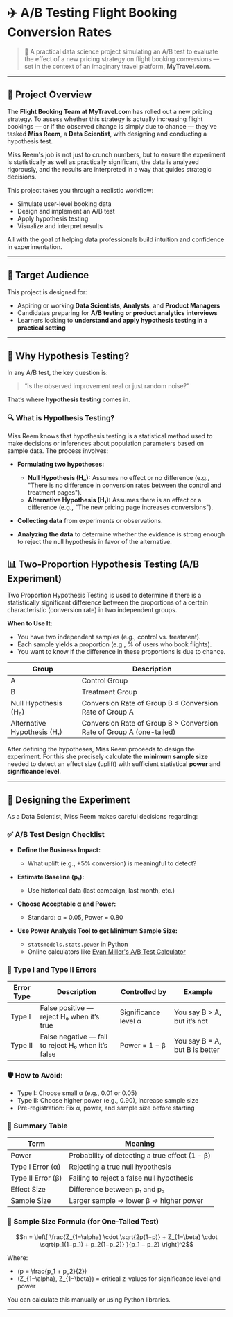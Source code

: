 # ✈️ A/B Testing Flight Booking Conversion Rates

> 🌟 A practical data science project simulating an A/B test to evaluate the effect of a new pricing strategy on flight booking conversions — set in the context of an imaginary travel platform, **MyTravel.com**.

---

## 📌 Project Overview

The **Flight Booking Team at MyTravel.com** has rolled out a new pricing strategy. To assess whether this strategy is actually increasing flight bookings — or if the observed change is simply due to chance — they've tasked **Miss Reem**, a **Data Scientist**, with designing and conducting a hypothesis test.

Miss Reem's job is not just to crunch numbers, but to ensure the experiment is statistically as well as practically significant, the data is analyzed rigorously, and the results are interpreted in a way that guides strategic decisions.

This project takes you through a realistic workflow:

- Simulate user-level booking data
- Design and implement an A/B test
- Apply hypothesis testing
- Visualize and interpret results

All with the goal of helping data professionals build intuition and confidence in experimentation.

---

## 👥 Target Audience

This project is designed for:

- Aspiring or working **Data Scientists**, **Analysts**, and **Product Managers**
- Candidates preparing for **A/B testing or product analytics interviews**
- Learners looking to **understand and apply hypothesis testing in a practical setting**

---

## 🧪 Why Hypothesis Testing?

In any A/B test, the key question is:

> “Is the observed improvement real or just random noise?”

That’s where **hypothesis testing** comes in.

### 🔍 What is Hypothesis Testing?

Miss Reem knows that hypothesis testing is a statistical method used to make decisions or inferences about population parameters based on sample data. The process involves:

- **Formulating two hypotheses:**

  - **Null Hypothesis (H₀):** Assumes no effect or no difference (e.g., "There is no difference in conversion rates between the control and treatment pages").
  - **Alternative Hypothesis (H₁):** Assumes there is an effect or a difference (e.g., "The new pricing page increases conversions").

- **Collecting data** from experiments or observations.

- **Analyzing the data** to determine whether the evidence is strong enough to reject the null hypothesis in favor of the alternative.

## 📊 Two-Proportion Hypothesis Testing (A/B Experiment)

Two Proportion Hypothesis Testing is used to determine if there is a statistically significant difference between the proportions of a certain characteristic (conversion rate) in two independent groups.

**When to Use It:**

- You have two independent samples (e.g., control vs. treatment).
- Each sample yields a proportion (e.g., % of users who book flights).
- You want to know if the difference in these proportions is due to chance.

| Group | Description     |
| ----- | --------------- |
| A     | Control Group   |
| B     | Treatment Group |
| Null Hypothesis (H₀)     | Conversion Rate of Group B ≤ Conversion Rate of Group A   |
| Alternative Hypothesis (H₁)     | Conversion Rate of Group B > Conversion Rate of Group A (one-tailed) |



After defining the hypotheses, Miss Reem proceeds to design the experiment. For this she precisely calculate the **minimum sample size** needed to detect an effect size (uplift) with sufficient statistical **power** and **significance level**.

---

## 🧪 Designing the Experiment

As a Data Scientist, Miss Reem makes careful decisions regarding:

### ✅ A/B Test Design Checklist

- **Define the Business Impact:**

  - What uplift (e.g., +5% conversion) is meaningful to detect?

- **Estimate Baseline (p₁):**

  - Use historical data (last campaign, last month, etc.)

- **Choose Acceptable α and Power:**

  - Standard: α = 0.05, Power = 0.80

- **Use Power Analysis Tool to get Minimum Sample Size:**

  - `statsmodels.stats.power` in Python
  - Online calculators like [Evan Miller's A/B Test Calculator](https://www.evanmiller.org/ab-testing/sample-size.html)

### 🚨 Type I and Type II Errors

| Error Type | Description                                        | Controlled by        | Example                        |
| ---------- | -------------------------------------------------- | -------------------- | ------------------------------ |
| Type I     | False positive — reject H₀ when it’s true          | Significance level α | You say B > A, but it’s not    |
| Type II    | False negative — fail to reject H₀ when it’s false | Power = 1 − β        | You say B = A, but B is better |

### 🛡️ How to Avoid:

- Type I: Choose small α (e.g., 0.01 or 0.05)
- Type II: Choose higher power (e.g., 0.90), increase sample size
- Pre-registration: Fix α, power, and sample size before starting

### 🧪 Summary Table

| Term              | Meaning                                        |
| ----------------- | ---------------------------------------------- |
| Power             | Probability of detecting a true effect (1 - β) |
| Type I Error (α)  | Rejecting a true null hypothesis               |
| Type II Error (β) | Failing to reject a false null hypothesis      |
| Effect Size       | Difference between p₁ and p₂                   |
| Sample Size       | Larger sample → lower β → higher power         |

### 🧮 Sample Size Formula (for One-Tailed Test)

```math
n = \left[ \frac{Z_{1−\alpha} \cdot \sqrt{2p(1−p)} + Z_{1−\beta} \cdot \sqrt{p_1(1−p_1) + p_2(1−p_2)} }{p_1 − p_2} \right]^2
```

Where:

- \(p = \frac{p_1 + p_2}{2}\)
- \(Z_{1−\alpha}, Z_{1−\beta}\) = critical z-values for significance level and power

You can calculate this manually or using Python libraries.

---

